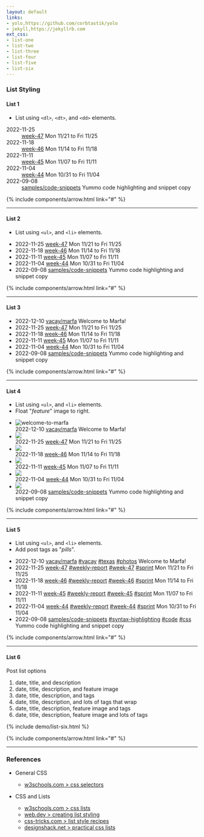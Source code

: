```yaml
---
layout: default
links:
- yolo,https://github.com/corbtastik/yolo
- jekyll,https://jekyllrb.com
ext_css:
- list-one
- list-two
- list-three
- list-four
- list-five
- list-six
---
```


### List Styling

#### List 1

* List using `<dl>`, `<dt>`, and `<dd>` elements.

<div class="list-one">
    <section>
        <dl>
            <dt>
                <span class="yolo-date">2022-11-25</span>
            </dt>
            <dd>
                <span class="yolo-title">
                    <a href="/weeklies/2022/47/" title="Mon 11/21 to Fri 11/25">week-47</a>
                </span>
                <span class="yolo-description">Mon 11/21 to Fri 11/25</span>
            </dd>
            <dt>
                <span class="yolo-date">2022-11-18</span>
            </dt>
            <dd>
                <span class="yolo-title">
                    <a href="/weeklies/2022/46/" title="Mon 11/14 to Fri 11/18">week-46</a>
                </span>
                <span class="yolo-description">Mon 11/14 to Fri 11/18</span>
            </dd>
            <dt>
                <span class="yolo-date">2022-11-11</span>
            </dt>
            <dd>
                <span class="yolo-title">
                    <a href="/weeklies/2022/45/" title="Mon 11/07 to Fri 11/11">week-45</a>
                </span>
                <span class="yolo-description">Mon 11/07 to Fri 11/11</span>
            </dd>
            <dt>
                <span class="yolo-date">2022-11-04</span>
            </dt>
            <dd>
                <span class="yolo-title">
                    <a href="/weeklies/2022/44/" title="Mon 10/31 to Fri 11/04">week-44</a>
                </span>
                <span class="yolo-description">Mon 10/31 to Fri 11/04</span>
            </dd>
            <dt>
                <span class="yolo-date">2022-09-08</span>
            </dt>
            <dd>
                <span class="yolo-title">
                    <a href="/samples/code-snippets/" title="Yummo code highlighting and snippet copy">samples/code-snippets</a>
                </span>
                <span class="yolo-description">Yummo code highlighting and snippet copy</span>
            </dd>				
        </dl>
    </section>
</div>

{% include components/arrow.html link="#" %}

---

#### List 2

* List using `<ul>`, and `<li>` elements.

<div class="list-two">
    <section>
        <ul>
            <li>
                <span class="yolo-date">2022-11-25</span>
                <span class="yolo-title">
                    <a href="/weeklies/2022/47/" title="Mon 11/21 to Fri 11/25">week-47</a>
                </span>
                <span class="yolo-description">Mon 11/21 to Fri 11/25</span>
            </li>
            <li>
                <span class="yolo-date">2022-11-18</span>
                <span class="yolo-title">
                    <a href="/weeklies/2022/46/" title="Mon 11/14 to Fri 11/18">week-46</a>
                </span>
                <span class="yolo-description">Mon 11/14 to Fri 11/18</span>
            </li>
            <li>
                <span class="yolo-date">2022-11-11</span>
                <span class="yolo-title">
                    <a href="/weeklies/2022/45/" title="Mon 11/07 to Fri 11/11">week-45</a>
                </span>
                <span class="yolo-description">Mon 11/07 to Fri 11/11</span>
            </li>
            <li>
                <span class="yolo-date">2022-11-04</span>
                <span class="yolo-title">
                    <a href="/weeklies/2022/44/" title="Mon 10/31 to Fri 11/04">week-44</a>
                </span>
                <span class="yolo-description">Mon 10/31 to Fri 11/04</span>
            </li>
            <li>
                <span class="yolo-date">2022-09-08</span>
                <span class="yolo-title">
                    <a href="/samples/code-snippets/" title="Yummo code highlighting and snippet copy">samples/code-snippets</a>
                </span>
                <span class="yolo-description">Yummo code highlighting and snippet copy</span>
            </li>
        </ul>
    </section>
</div>

{% include components/arrow.html link="#" %}

---

#### List 3

<div class="list-three">
    <section>
        <ul>
            <li>
                <div class="yolo-menu-item">
                  <span class="yolo-date">2022-12-10</span>
                  <span class="yolo-title">
                      <a href="/vacay/marfa/" title="Welcome to Marfa">vacay/marfa</a>
                  </span>
                  <span class="yolo-description">Welcome to Marfa!</span>
                </div>
            </li>
            <li>
                <div class="yolo-menu-item">
                  <span class="yolo-date">2022-11-25</span>
                  <span class="yolo-title">
                      <a href="/weeklies/2022/47/" title="Mon 11/21 to Fri 11/25">week-47</a>
                  </span>
                  <span class="yolo-description">Mon 11/21 to Fri 11/25</span>
                </div>
            </li>
            <li>
                <div class="yolo-menu-item">
                  <span class="yolo-date">2022-11-18</span>
                  <span class="yolo-title">
                      <a href="/weeklies/2022/46/" title="Mon 11/14 to Fri 11/18">week-46</a>
                  </span>
                  <span class="yolo-description">Mon 11/14 to Fri 11/18</span>                    
                </div>
            </li>
            <li>
                <div class="yolo-menu-item">
                  <span class="yolo-date">2022-11-11</span>
                  <span class="yolo-title">
                      <a href="/weeklies/2022/45/" title="Mon 11/07 to Fri 11/11">week-45</a>
                  </span>
                  <span class="yolo-description">Mon 11/07 to Fri 11/11</span>
                </div>
            </li>
            <li>
                <div class="yolo-menu-item">
                  <span class="yolo-date">2022-11-04</span>
                  <span class="yolo-title">
                      <a href="/weeklies/2022/44/" title="Mon 10/31 to Fri 11/04">week-44</a>
                  </span>
                  <span class="yolo-description">Mon 10/31 to Fri 11/04</span>
                </div>
            </li>
            <li>
                <div class="yolo-menu-item">
                  <span class="yolo-date">2022-09-08</span>
                  <span class="yolo-title">
                      <a href="/samples/code-snippets/" title="Yummo code highlighting and snippet copy">samples/code-snippets</a>
                  </span>
                  <span class="yolo-description">Yummo code highlighting and snippet copy</span>
                </div>
            </li>
        </ul>
    </section>		
</div>

{% include components/arrow.html link="#" %}

---

#### List 4

* List using `<ul>`, and `<li>` elements.
* Float "_feature_" image to right.

<div class="list-four">
    <section>
        <ul>
            <li>
                <img src="assets/images/welcome-to-marfa.jpg" alt="welcome-to-marfa"> 
                <div class="yolo-menu-item">
                  <span class="yolo-date">2022-12-10</span>
                  <span class="yolo-title">
                      <a href="/vacay/marfa/" title="Welcome to Marfa">vacay/marfa</a>
                  </span>
                  <span class="yolo-description">Welcome to Marfa!</span>
                </div>
            </li>
            <li>
                <img src="assets/images/me.png">
                <div class="yolo-menu-item">
                  <span class="yolo-date">2022-11-25</span>
                  <span class="yolo-title">
                      <a href="/weeklies/2022/47/" title="Mon 11/21 to Fri 11/25">week-47</a>
                  </span>
                  <span class="yolo-description">Mon 11/21 to Fri 11/25</span>
                </div>
            </li>
            <li>
                <img src="assets/images/me.png">
                <div class="yolo-menu-item">
                  <span class="yolo-date">2022-11-18</span>
                  <span class="yolo-title">
                      <a href="/weeklies/2022/46/" title="Mon 11/14 to Fri 11/18">week-46</a>
                  </span>
                  <span class="yolo-description">Mon 11/14 to Fri 11/18</span>                    
                </div>
            </li>
            <li>
                <img src="assets/images/me.png">
                <div class="yolo-menu-item">
                  <span class="yolo-date">2022-11-11</span>
                  <span class="yolo-title">
                      <a href="/weeklies/2022/45/" title="Mon 11/07 to Fri 11/11">week-45</a>
                  </span>
                  <span class="yolo-description">Mon 11/07 to Fri 11/11</span>
                </div>
            </li>
            <li>
                <img src="assets/images/me.png">
                <div class="yolo-menu-item">
                  <span class="yolo-date">2022-11-04</span>
                  <span class="yolo-title">
                      <a href="/weeklies/2022/44/" title="Mon 10/31 to Fri 11/04">week-44</a>
                  </span>
                  <span class="yolo-description">Mon 10/31 to Fri 11/04</span>
                </div>
            </li>
            <li>
                <img src="assets/images/logo.png">
                <div class="yolo-menu-item">
                  <span class="yolo-date">2022-09-08</span>
                  <span class="yolo-title">
                      <a href="/samples/code-snippets/" title="Yummo code highlighting and snippet copy">samples/code-snippets</a>
                  </span>
                  <span class="yolo-description">Yummo code highlighting and snippet copy</span>
                </div>
            </li>
        </ul>
    </section>		
</div>

{% include components/arrow.html link="#" %}

---

#### List 5

* List using `<ul>`, and `<li>` elements.
* Add post tags as "_pills_".

<div class="list-five">
    <section>
        <ul>
            <li> 
                <div class="yolo-menu-item">
                  <span class="yolo-date">2022-12-10</span>
                  <span class="yolo-title">
                      <a href="/vacay/marfa/" title="Welcome to Marfa">vacay/marfa</a>
                  </span>
                  <span>
                      <a class="pill" href="/vacay/marfa/" title="Welcome to Marfa">#vacay</a>
                      <a class="pill" href="/vacay/marfa/" title="Welcome to Marfa">#texas</a>
                      <a class="pill" href="/vacay/marfa/" title="Welcome to Marfa">#photos</a>
                  </span>
                  <span class="yolo-description">Welcome to Marfa!</span>
                </div>
            </li>
            <li>
                <div class="yolo-menu-item">
                  <span class="yolo-date">2022-11-25</span>
                  <span class="yolo-title">
                      <a href="/weeklies/2022/47/" title="Mon 11/21 to Fri 11/25">week-47</a>
                  </span>
                  <span>
                      <a class="pill" href="/weeklies/2022/47/">#weekly-report</a>
                      <a class="pill" href="/weeklies/2022/47/">#week-47</a>
                      <a class="pill" href="/weeklies/2022/47/">#sprint</a>
                  </span>
                  <span class="yolo-description">Mon 11/21 to Fri 11/25</span>
                </div>
            </li>
            <li>
                <div class="yolo-menu-item">
                  <span class="yolo-date">2022-11-18</span>
                  <span class="yolo-title">
                      <a href="/weeklies/2022/46/" title="Mon 11/14 to Fri 11/18">week-46</a>
                  </span>
                  <span>
                      <a class="pill" href="/weeklies/2022/46/">#weekly-report</a>
                      <a class="pill" href="/weeklies/2022/46/">#week-46</a>
                      <a class="pill" href="/weeklies/2022/46/">#sprint</a>
                  </span>
                  <span class="yolo-description">Mon 11/14 to Fri 11/18</span>                    
                </div>
            </li>
            <li>
                <div class="yolo-menu-item">
                  <span class="yolo-date">2022-11-11</span>
                  <span class="yolo-title">
                      <a href="/weeklies/2022/45/" title="Mon 11/07 to Fri 11/11">week-45</a>
                  </span>
                  <span>
                      <a class="pill" href="/weeklies/2022/45/">#weekly-report</a>
                      <a class="pill" href="/weeklies/2022/45/">#week-45</a>
                      <a class="pill" href="/weeklies/2022/45/">#sprint</a>
                  </span>
                  <span class="yolo-description">Mon 11/07 to Fri 11/11</span>
                </div>
            </li>
            <li>
                <div class="yolo-menu-item">
                  <span class="yolo-date">2022-11-04</span>
                  <span class="yolo-title">
                      <a href="/weeklies/2022/44/" title="Mon 10/31 to Fri 11/04">week-44</a>
                  </span>
                  <span>
                      <a class="pill" href="/weeklies/2022/44/">#weekly-report</a>
                      <a class="pill" href="/weeklies/2022/44/">#week-44</a>
                      <a class="pill" href="/weeklies/2022/44/">#sprint</a>
                  </span>
                  <span class="yolo-description">Mon 10/31 to Fri 11/04</span>
                </div>
            </li>
            <li>
                <div class="yolo-menu-item">
                  <span class="yolo-date">2022-09-08</span>
                  <span class="yolo-title">
                      <a href="/samples/code-snippets/" title="Yummo code highlighting and snippet copy">samples/code-snippets</a>
                  </span>
                  <span>
                      <a class="pill" href="/samples/code-snippets/">#syntax-highlighting</a>
                      <a class="pill" href="/samples/code-snippets/">#code</a>
                      <a class="pill" href="/samples/code-snippets/">#css</a>
                  </span>
                  <span class="yolo-description">Yummo code highlighting and snippet copy</span>
                </div>
            </li>
        </ul>
    </section>		
</div>

{% include components/arrow.html link="#" %}

---

#### List 6

Post list options

1. date, title, and description
2. date, title, description, and feature image
3. date, title, description, and tags
4. date, title, description, and lots of tags that wrap
5. date, title, description, feature image and tags
6. date, title, description, feature image and lots of tags

{% include demo/list-six.html %}

{% include components/arrow.html link="#" %}

---

### References

* General CSS
  * [w3schools.com > css selectors](https://www.w3schools.com/cssref/css_selectors.php)

* CSS and Lists
  * [w3schools.com > css lists](https://www.w3schools.com/css/css_list.asp)
  * [web.dev > creating list styling](https://web.dev/creative-list-styling/#when-to-use-a-list)
  * [css-tricks.com > list style recipes](https://css-tricks.com/list-style-recipes/)
  * [designshack.net > practical css lists](https://designshack.net/articles/css/5-simple-and-practical-css-list-styles-you-can-copy-and-paste/)